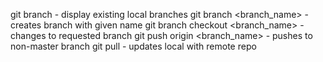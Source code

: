 git branch - display existing local branches
git branch <branch_name> - creates branch with given name
git branch checkout <branch_name> - changes to requested branch
git push origin <branch_name> - pushes to non-master branch
git pull - updates local with remote repo
